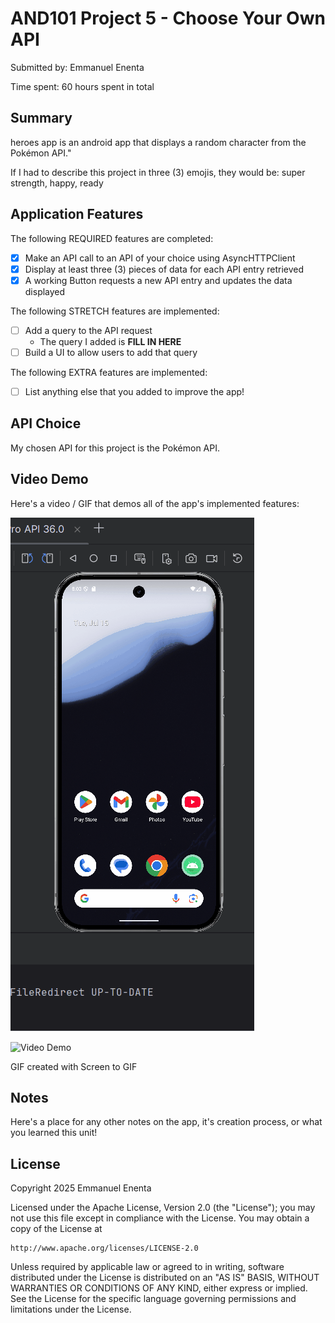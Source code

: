<!-- (This is a comment) INSTRUCTIONS: Go through this page and fill out any **bolded** entries with their correct values.-->

# AND101 Project 5 - Choose Your Own API

Submitted by: Emmanuel Enenta

Time spent: 60 hours spent in total

## Summary

heroes app is an android app that displays a random character from the Pokémon API."

If I had to describe this project in three (3) emojis, they would be: super strength, happy, ready 

## Application Features

<!-- (This is a comment) Please be sure to change the [ ] to [x] for any features you completed.  If a feature is not checked [x], you might miss the points for that item! -->

The following REQUIRED features are completed:

- [x] Make an API call to an API of your choice using AsyncHTTPClient
- [x] Display at least three (3) pieces of data for each API entry retrieved
- [x] A working Button requests a new API entry and updates the data displayed

The following STRETCH features are implemented:

- [ ] Add a query to the API request
  - The query I added is **FILL IN HERE**
- [ ] Build a UI to allow users to add that query

The following EXTRA features are implemented:

- [ ] List anything else that you added to improve the app!

## API Choice

My chosen API for this project is the Pokémon API.

## Video Demo

Here's a video / GIF that demos all of the app's implemented features:

![Activiicties for fun :D](cal_andriod_practice_week6.gif)

<img src='http://i.imgur.com/link/to/your/gif/file.gif' title='Video Demo' width='' alt='Video Demo' />

GIF created with Screen to GIF

<!-- Recommended tools:
- [Kap](https://getkap.co/) for macOS
- [ScreenToGif](https://www.screentogif.com/) for Windows
- [peek](https://github.com/phw/peek) for Linux. -->

## Notes

Here's a place for any other notes on the app, it's creation process, or what you learned this unit!

## License

Copyright 2025 Emmanuel Enenta

Licensed under the Apache License, Version 2.0 (the "License");
you may not use this file except in compliance with the License.
You may obtain a copy of the License at

    http://www.apache.org/licenses/LICENSE-2.0

Unless required by applicable law or agreed to in writing, software
distributed under the License is distributed on an "AS IS" BASIS,
WITHOUT WARRANTIES OR CONDITIONS OF ANY KIND, either express or implied.
See the License for the specific language governing permissions and
limitations under the License.
